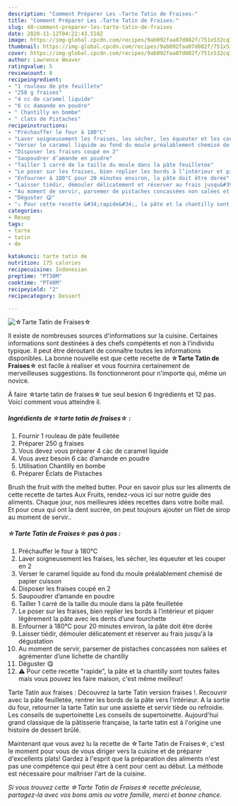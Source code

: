 ```yaml
---
description: "Comment Préparer Les ☆Tarte Tatin de Fraises☆"
title: "Comment Préparer Les ☆Tarte Tatin de Fraises☆"
slug: 48-comment-preparer-les-tarte-tatin-de-fraises
date: 2020-11-12T04:22:43.518Z
image: https://img-global.cpcdn.com/recipes/9ab092faa07d082f/751x532cq70/☆tarte-tatin-de-fraises☆-photo-principale-de-la-recette.jpg
thumbnail: https://img-global.cpcdn.com/recipes/9ab092faa07d082f/751x532cq70/☆tarte-tatin-de-fraises☆-photo-principale-de-la-recette.jpg
cover: https://img-global.cpcdn.com/recipes/9ab092faa07d082f/751x532cq70/☆tarte-tatin-de-fraises☆-photo-principale-de-la-recette.jpg
author: Lawrence Weaver
ratingvalue: 5
reviewcount: 8
recipeingredient:
- "1 rouleau de pte feuillete"
- "250 g fraises"
- "4 cc de caramel liquide"
- "6 cc damande en poudre"
- " Chantilly en bombe"
- " clats de Pistaches"
recipeinstructions:
- "Préchauffer le four à 180°C"
- "Laver soigneusement les fraises, les sécher, les équeuter et les couper en 2"
- "Verser le caramel liquide au fond du moule préalablement chemisé de papier cuisson"
- "Disposer les fraises coupé en 2"
- "Saupoudrer d’amande en poudre"
- "Tailler 1 carré de la taille du moule dans la pâte feuilletée"
- "Le poser sur les fraises, bien replier les bords à l’intérieur et piquer légèrement la pâte avec les dents d’une fourchette"
- "Enfourner à 180°C pour 20 minutes environ, la pâte doit être dorée"
- "Laisser tiédir, démouler délicatement et réserver au frais jusqu&#39;à la dégustation"
- "Au moment de servir, parsemer de pistaches concassées non salées et agrémenter d’une lichette de chantilly"
- "Déguster 😋"
- "⚠️ Pour cette recette &#34;rapide&#34;, la pâte et la chantilly sont toutes faites mais vous pouvez les faire maison, c&#39;est même meilleur!"
categories:
- Resep
tags:
- tarte
- tatin
- de

katakunci: tarte tatin de 
nutrition: 175 calories
recipecuisine: Indonesian
preptime: "PT30M"
cooktime: "PT40M"
recipeyield: "2"
recipecategory: Dessert

---
```



![☆Tarte Tatin de Fraises☆](https://img-global.cpcdn.com/recipes/9ab092faa07d082f/751x532cq70/☆tarte-tatin-de-fraises☆-photo-principale-de-la-recette.jpg)

Il existe de nombreuses sources d'informations sur la cuisine. Certaines informations sont destinées à des chefs compétents et non à l'individu typique. Il peut être déroutant de connaître toutes les informations disponibles. La bonne nouvelle est que cette recette de <strong> ☆Tarte Tatin de Fraises☆ </strong> est facile à réaliser et vous fournira certainement de merveilleuses suggestions. Ils fonctionneront pour n'importe qui, même un novice.

<!--inarticleads1-->

À faire ☆tarte tatin de fraises☆ tue seul besion 6 Ingrédients et 12 pas. Voici comment vous atteindre il.

##### Ingrédients de ☆tarte tatin de fraises☆ :

1. Fournir 1 rouleau de pâte feuilletée
1. Préparer 250 g fraises
1. Vous devez vous préparer 4 càc de caramel liquide
1. Vous avez besoin 6 càc d’amande en poudre
1. Utilisation  Chantilly en bombe
1. Préparer  Éclats de Pistaches


Brush the fruit with the melted butter. Pour en savoir plus sur les aliments de cette recette de tartes Aux Fruits, rendez-vous ici sur notre guide des aliments. Chaque jour, nos meilleures idées recettes dans votre boîte mail. Et pour ceux qui ont la dent sucrée, on peut toujours ajouter un filet de sirop au moment de servir.. 

<!--inarticleads2-->

##### ☆Tarte Tatin de Fraises☆ pas à pas :

1. Préchauffer le four à 180°C
1. Laver soigneusement les fraises, les sécher, les équeuter et les couper en 2
1. Verser le caramel liquide au fond du moule préalablement chemisé de papier cuisson
1. Disposer les fraises coupé en 2
1. Saupoudrer d’amande en poudre
1. Tailler 1 carré de la taille du moule dans la pâte feuilletée
1. Le poser sur les fraises, bien replier les bords à l’intérieur et piquer légèrement la pâte avec les dents d’une fourchette
1. Enfourner à 180°C pour 20 minutes environ, la pâte doit être dorée
1. Laisser tiédir, démouler délicatement et réserver au frais jusqu&#39;à la dégustation
1. Au moment de servir, parsemer de pistaches concassées non salées et agrémenter d’une lichette de chantilly
1. Déguster 😋
1. ⚠️ Pour cette recette &#34;rapide&#34;, la pâte et la chantilly sont toutes faites mais vous pouvez les faire maison, c&#39;est même meilleur!


Tarte Tatin aux fraises : Découvrez la tarte Tatin version fraises !. Recouvrir avec la pâte feuilletée, rentrer les bords de la pâte vers l&#39;intérieur. A la sortie du four, retourner la tarte Tatin sur une assiette et servir tiède ou refroidie. Les conseils de supertoinette Les conseils de supertoinette. Aujourd&#39;hui grand classique de la pâtisserie française, la tarte tatin est à l&#39;origine une histoire de dessert brûlé. 

<!--inarticleads1-->

<p>
Maintenant que vous avez lu la recette de ☆Tarte Tatin de Fraises☆, c'est le moment pour vous de vous diriger vers la cuisine et de préparer d'excellents plats! Gardez à l'esprit que la préparation des aliments n'est pas une compétence qui peut être à cent pour cent au début. La méthode est nécessaire pour maîtriser l'art de la cuisine.
</p>

<p>
<i>Si vous trouvez cette ☆Tarte Tatin de Fraises☆ recette précieuse, partagez-la avec vos bons amis ou votre famille, merci et bonne chance.</i>
</p>
